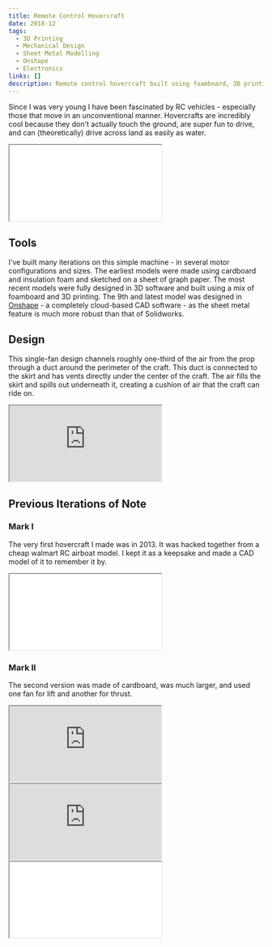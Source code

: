 ```yaml
---
title: Remote Control Hovercraft
date: 2018-12
tags:
  - 3D Printing
  - Mechanical Design
  - Sheet Metal Modelling
  - Onshape
  - Electronics
links: []
description: Remote control hovercraft built using foamboard, 3D printing, and hobby RC electronics. Designed using Onshape.
---
```


Since I was very young I have been fascinated by RC vehicles - especially those that move in an unconventional manner. Hovercrafts are incredibly cool because they don't actually touch the ground, are super fun to drive, and can (theoretically) drive across land as easily as water.

<div class="iframe-container model">
<iframe src="/3D_models/hovercraft_mk9.gltf"></iframe>
</div>

## Tools

I've built many iterations on this simple machine - in several motor configurations and sizes. The earliest models were made using cardboard and insulation foam and sketched on a sheet of graph paper. The most recent models were fully designed in 3D software and built using a mix of foamboard and 3D printing. The 9th and latest model was designed in [Onshape](https://www.onshape.com/en/) - a completely cloud-based CAD software - as the sheet metal feature is much more robust than that of Solidworks.

## Design

This single-fan design channels roughly one-third of the air from the prop through a duct around the perimeter of the craft. This duct is connected to the skirt and has vents directly under the center of the craft. The air fills the skirt and spills out underneath it, creating a cushion of air that the craft can ride on.

<div class="iframe-container">
<iframe src="https://www.youtube.com/embed/jCL2HYXeS9U"></iframe>
</div>

## Previous Iterations of Note

### Mark I

The very first hovercraft I made was in 2013. It was hacked together from a cheap walmart RC airboat model. I kept it as a keepsake and made a CAD model of it to remember it by.

<div class="iframe-container model">
<iframe src="/3D_models/hovercraft_mk1.gltf"></iframe>
</div>

### Mark II

The second version was made of cardboard, was much larger, and used one fan for lift and another for thrust.

<div class="iframe-container">
<iframe src="https://www.youtube.com/embed/_x769qyAiA8"></iframe>
</div>

<div class="iframe-container">
<iframe src="https://www.youtube.com/embed/9Kmgzja-Ib0"></iframe>
</div>

<div class="iframe-container model">
<iframe src="/3D_models/hovercraft_mk6.gltf"></iframe>
</div>